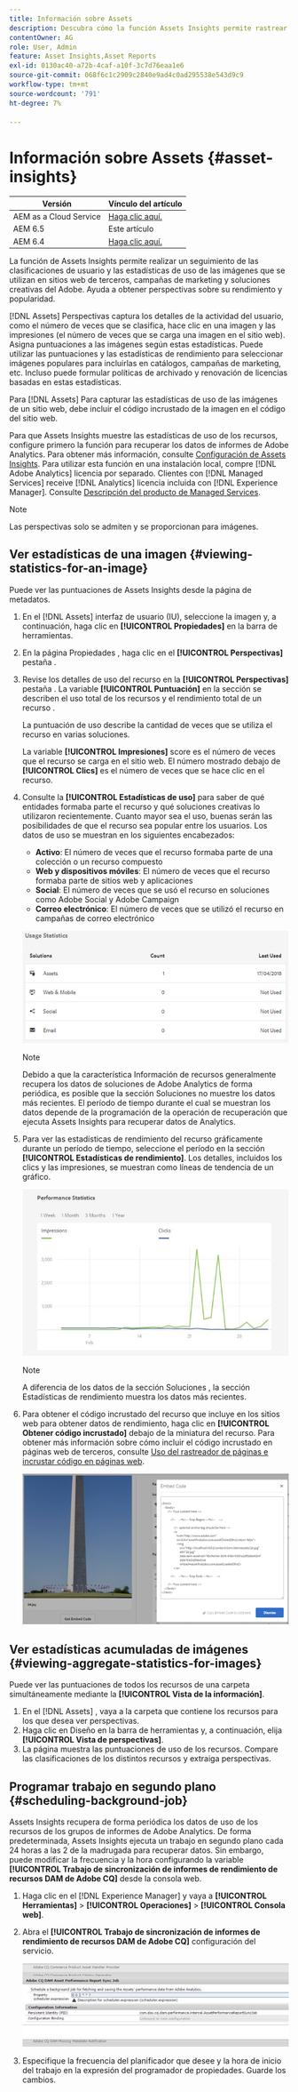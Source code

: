 ```yaml
---
title: Información sobre Assets
description: Descubra cómo la función Assets Insights permite rastrear las clasificaciones de usuario y las estadísticas de uso de las imágenes que se utilizan en sitios web de terceros, campañas de marketing y soluciones creativas de Adobe.
contentOwner: AG
role: User, Admin
feature: Asset Insights,Asset Reports
exl-id: 0130ac40-a72b-4caf-a10f-3c7d76eaa1e6
source-git-commit: 068f6c1c2909c2840e9ad4c0ad295538e543d9c9
workflow-type: tm+mt
source-wordcount: '791'
ht-degree: 7%

---
```


# Información sobre Assets {#asset-insights}

| Versión | Vínculo del artículo |
| -------- | ---------------------------- |
| AEM as a Cloud Service | [Haga clic aquí.](https://experienceleague.adobe.com/docs/experience-manager-cloud-service/content/assets/manage/assets-insights.html?lang=en) |
| AEM 6.5 | Este artículo |
| AEM 6.4 | [Haga clic aquí.](https://experienceleague.adobe.com/docs/experience-manager-64/assets/managing/touch-ui-configuring-asset-insights.html?lang=en) |

La función de Assets Insights permite realizar un seguimiento de las clasificaciones de usuario y las estadísticas de uso de las imágenes que se utilizan en sitios web de terceros, campañas de marketing y soluciones creativas del Adobe. Ayuda a obtener perspectivas sobre su rendimiento y popularidad.

[!DNL Assets] Perspectivas captura los detalles de la actividad del usuario, como el número de veces que se clasifica, hace clic en una imagen y las impresiones (el número de veces que se carga una imagen en el sitio web). Asigna puntuaciones a las imágenes según estas estadísticas. Puede utilizar las puntuaciones y las estadísticas de rendimiento para seleccionar imágenes populares para incluirlas en catálogos, campañas de marketing, etc. Incluso puede formular políticas de archivado y renovación de licencias basadas en estas estadísticas.

Para [!DNL Assets] Para capturar las estadísticas de uso de las imágenes de un sitio web, debe incluir el código incrustado de la imagen en el código del sitio web.

Para que Assets Insights muestre las estadísticas de uso de los recursos, configure primero la función para recuperar los datos de informes de Adobe Analytics. Para obtener más información, consulte [Configuración de Assets Insights](/help/assets/configure-asset-insights.md). Para utilizar esta función en una instalación local, compre [!DNL Adobe Analytics] licencia por separado. Clientes con [!DNL Managed Services] receive [!DNL Analytics] licencia incluida con [!DNL Experience Manager]. Consulte [Descripción del producto de Managed Services](https://helpx.adobe.com/legal/product-descriptions/adobe-experience-manager-managed-services.html).

>[!NOTE]
>
>Las perspectivas solo se admiten y se proporcionan para imágenes.

## Ver estadísticas de una imagen {#viewing-statistics-for-an-image}

Puede ver las puntuaciones de Assets Insights desde la página de metadatos.

1. En el [!DNL Assets] interfaz de usuario (IU), seleccione la imagen y, a continuación, haga clic en **[!UICONTROL Propiedades]** en la barra de herramientas.
1. En la página Propiedades , haga clic en el **[!UICONTROL Perspectivas]** pestaña .
1. Revise los detalles de uso del recurso en la **[!UICONTROL Perspectivas]** pestaña . La variable **[!UICONTROL Puntuación]** en la sección se describen el uso total de los recursos y el rendimiento total de un recurso .

   La puntuación de uso describe la cantidad de veces que se utiliza el recurso en varias soluciones.

   La variable **[!UICONTROL Impresiones]** score es el número de veces que el recurso se carga en el sitio web. El número mostrado debajo de **[!UICONTROL Clics]** es el número de veces que se hace clic en el recurso.

1. Consulte la **[!UICONTROL Estadísticas de uso]** para saber de qué entidades formaba parte el recurso y qué soluciones creativas lo utilizaron recientemente. Cuanto mayor sea el uso, buenas serán las posibilidades de que el recurso sea popular entre los usuarios. Los datos de uso se muestran en los siguientes encabezados:

   * **Activo**: El número de veces que el recurso formaba parte de una colección o un recurso compuesto
   * **Web y dispositivos móviles**: El número de veces que el recurso formaba parte de sitios web y aplicaciones
   * **Social**: El número de veces que se usó el recurso en soluciones como Adobe Social y Adobe Campaign
   * **Correo electrónico**: El número de veces que se utilizó el recurso en campañas de correo electrónico

   ![usage_statistics](assets/usage_statistics.png)

   >[!NOTE]
   >
   >Debido a que la característica Información de recursos generalmente recupera los datos de soluciones de Adobe Analytics de forma periódica, es posible que la sección Soluciones no muestre los datos más recientes. El período de tiempo durante el cual se muestran los datos depende de la programación de la operación de recuperación que ejecuta Assets Insights para recuperar datos de Analytics.

1. Para ver las estadísticas de rendimiento del recurso gráficamente durante un período de tiempo, seleccione el período en la sección **[!UICONTROL Estadísticas de rendimiento]**. Los detalles, incluidos los clics y las impresiones, se muestran como líneas de tendencia de un gráfico.

   ![Chlimage_1-3](assets/chlimage_1-3.jpeg)

   >[!NOTE]
   >
   >A diferencia de los datos de la sección Soluciones , la sección Estadísticas de rendimiento muestra los datos más recientes.

1. Para obtener el código incrustado del recurso que incluye en los sitios web para obtener datos de rendimiento, haga clic en **[!UICONTROL Obtener código incrustado]** debajo de la miniatura del recurso. Para obtener más información sobre cómo incluir el código incrustado en páginas web de terceros, consulte [Uso del rastreador de páginas e incrustar código en páginas web](/help/assets/use-page-tracker.md).

   ![imagen_1-98](assets/chlimage_1-303.png)

## Ver estadísticas acumuladas de imágenes {#viewing-aggregate-statistics-for-images}

Puede ver las puntuaciones de todos los recursos de una carpeta simultáneamente mediante la **[!UICONTROL Vista de la información]**.

1. En el [!DNL Assets] , vaya a la carpeta que contiene los recursos para los que desea ver perspectivas.
1. Haga clic en Diseño en la barra de herramientas y, a continuación, elija **[!UICONTROL Vista de perspectivas]**.
1. La página muestra las puntuaciones de uso de los recursos. Compare las clasificaciones de los distintos recursos y extraiga perspectivas.

## Programar trabajo en segundo plano {#scheduling-background-job}

Assets Insights recupera de forma periódica los datos de uso de los recursos de los grupos de informes de Adobe Analytics. De forma predeterminada, Assets Insights ejecuta un trabajo en segundo plano cada 24 horas a las 2 de la madrugada para recuperar datos. Sin embargo, puede modificar la frecuencia y la hora configurando la variable **[!UICONTROL Trabajo de sincronización de informes de rendimiento de recursos DAM de Adobe CQ]** desde la consola web.

1. Haga clic en el [!DNL Experience Manager] y vaya a **[!UICONTROL Herramientas]** > **[!UICONTROL Operaciones]** > **[!UICONTROL Consola web]**.
1. Abra el **[!UICONTROL Trabajo de sincronización de informes de rendimiento de recursos DAM de Adobe CQ]** configuración del servicio.

   ![imagen_1-99](assets/chlimage_1-304.png)

1. Especifique la frecuencia del planificador que desee y la hora de inicio del trabajo en la expresión del programador de propiedades. Guarde los cambios.
